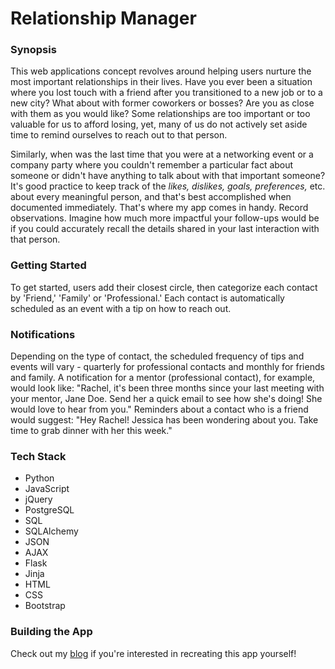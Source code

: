 # Relationship Manager

### Synopsis

This web applications concept revolves around helping users nurture the most important relationships in their lives. Have you ever been a situation where you lost touch with a friend after you transitioned to a new job or to a new city? What about with former coworkers or bosses? Are you as close with them as you would like? Some relationships are too important or too valuable for us to afford losing, yet, many of us do not actively set aside time to remind ourselves to reach out to that person.

Similarly, when was the last time that you were at a networking event or a company party where you couldn't remember a particular fact about someone or didn't have anything to talk about with that important someone? It's good practice to keep track of the *likes, dislikes, goals, preferences,* etc. about every meaningful person, and that's best accomplished when documented immediately. That's where my app comes in handy. Record observations. Imagine how much more impactful your follow-ups would be if you could accurately recall the details shared in your last interaction with that person. 
 
### Getting Started

To get started, users add their closest circle, then categorize each contact by 'Friend,' 'Family' or 'Professional.' Each contact is automatically scheduled as an event with a tip on how to reach out.

### Notifications
 
Depending on the type of contact, the scheduled frequency of tips and events will vary - quarterly for professional contacts and monthly for friends and family. A notification for a mentor (professional contact), for example, would look like: "Rachel, it's been three months since your last meeting with your mentor, Jane Doe. Send her a quick email to see how she's doing! She would love to hear from you." Reminders about a contact who is a friend would suggest: "Hey Rachel! Jessica has been wondering about you. Take time to grab dinner with her this week."

### Tech Stack
- Python
- JavaScript
- jQuery
- PostgreSQL
- SQL
- SQLAlchemy
- JSON
- AJAX
- Flask
- Jinja
- HTML
- CSS
- Bootstrap


### Building the App

Check out my [blog](http://yfalcon8.wixsite.com/yuki-falcon) if you're interested in recreating this app yourself!
